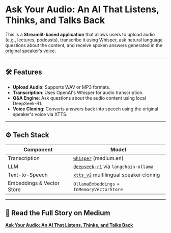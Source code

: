 
# Ask Your Audio: An AI That Listens, Thinks, and Talks Back

This is a **Streamlit-based application** that allows users to upload audio (e.g., lectures, podcasts), transcribe it using Whisper, ask natural language questions about the content, and receive spoken answers generated in the original speaker’s voice.

---

## 🛠 Features

- **Upload Audio**: Supports WAV or MP3 formats.
- **Transcription**: Uses OpenAI's Whisper for audio transcription.
- **Q&A Engine**: Ask questions about the audio content using local DeepSeek-R1.
- **Voice Cloning**: Converts answers back into speech using the original speaker's voice via XTTS.

---

## ⚙️ Tech Stack

| Component        | Model                                                                 |
|------------------|-----------------------------------------------------------------------|
| Transcription     | [`whisper`](https://github.com/openai/whisper) (medium.en)           |
| LLM     | [`deepseek-r1`](https://ollama.com/library/deepseek-r1) via `langchain-ollama` |
| Text-to-Speech    | [`xtts_v2`](https://github.com/coqui-ai/TTS) multilingual speaker cloning |
| Embeddings & Vector Store | `OllamaEmbeddings` + `InMemoryVectorStore`               |

---

## 📖 Read the Full Story on Medium
[**Ask Your Audio: An AI That Listens, Thinks, and Talks Back**](https://medium.com/towards-artificial-intelligence/ask-your-audio-an-ai-that-listens-thinks-and-talks-back-0e2b206c3901)  

